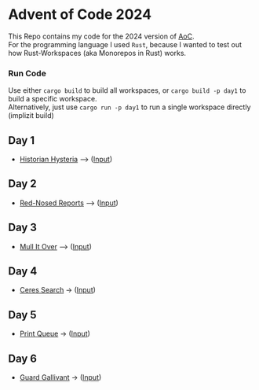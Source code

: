 # Advent of Code 2024
This Repo contains my code for the 2024 version of [AoC](https://adventofcode.com/). <br>
For the programming language I used `Rust`, because I wanted to test out how Rust-Workspaces (aka Monorepos in Rust) works.

### Run Code
Use either `cargo build` to build all workspaces, or `cargo build -p day1` to build a specific workspace.<br>
Alternatively, just use `cargo run -p day1` to run a single workspace directly (implizit build)

## Day 1
- [Historian Hysteria](https://adventofcode.com/2024/day/1) --> ([Input](https://adventofcode.com/2024/day/1/input))

## Day 2
- [Red-Nosed Reports](https://adventofcode.com/2024/day/2) --> ([Input](https://adventofcode.com/2024/day/2/input))

## Day 3
- [Mull It Over](https://adventofcode.com/2024/day/3) --> ([Input](https://adventofcode.com/2024/day/3/input))

## Day 4
- [Ceres Search](https://adventofcode.com/2024/day/4) -> ([Input](https://adventofcode.com/2024/day/4/input))

## Day 5
- [Print Queue](https://adventofcode.com/2024/day/5) -> ([Input](https://adventofcode.com/2024/day/5/input))

## Day 6
- [Guard Gallivant](https://adventofcode.com/2024/day/6) -> ([Input](https://adventofcode.com/2024/day/6/input))